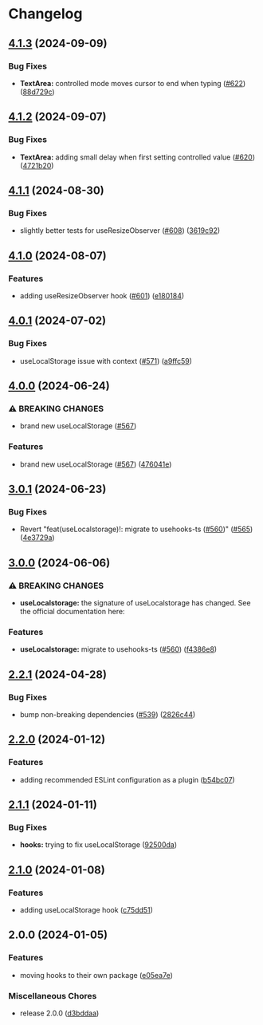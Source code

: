 # Changelog

## [4.1.3](https://github.com/versini-org/ui-components/compare/ui-hooks-v4.1.2...ui-hooks-v4.1.3) (2024-09-09)


### Bug Fixes

* **TextArea:** controlled mode moves cursor to end when typing ([#622](https://github.com/versini-org/ui-components/issues/622)) ([88d729c](https://github.com/versini-org/ui-components/commit/88d729c117e8ebf1e8a4df2a0d1f2a92d918c9e7))

## [4.1.2](https://github.com/versini-org/ui-components/compare/ui-hooks-v4.1.1...ui-hooks-v4.1.2) (2024-09-07)


### Bug Fixes

* **TextArea:** adding small delay when first setting controlled value ([#620](https://github.com/versini-org/ui-components/issues/620)) ([4721b20](https://github.com/versini-org/ui-components/commit/4721b20bb3435343ccd5337dc32eeec50060bd2f))

## [4.1.1](https://github.com/aversini/ui-components/compare/ui-hooks-v4.1.0...ui-hooks-v4.1.1) (2024-08-30)


### Bug Fixes

* slightly better tests for useResizeObserver ([#608](https://github.com/aversini/ui-components/issues/608)) ([3619c92](https://github.com/aversini/ui-components/commit/3619c9222cb435b4011272fb341a73f55e600561))

## [4.1.0](https://github.com/aversini/ui-components/compare/ui-hooks-v4.0.1...ui-hooks-v4.1.0) (2024-08-07)


### Features

* adding useResizeObserver hook ([#601](https://github.com/aversini/ui-components/issues/601)) ([e180184](https://github.com/aversini/ui-components/commit/e180184ee7a88dfdef0e1851de8f3972d4f5c59c))

## [4.0.1](https://github.com/aversini/ui-components/compare/ui-hooks-v4.0.0...ui-hooks-v4.0.1) (2024-07-02)


### Bug Fixes

* useLocalStorage issue with context ([#571](https://github.com/aversini/ui-components/issues/571)) ([a9ffc59](https://github.com/aversini/ui-components/commit/a9ffc592e08e1bf6fc9f07118a93c62d55fd1d33))

## [4.0.0](https://github.com/aversini/ui-components/compare/ui-hooks-v3.0.1...ui-hooks-v4.0.0) (2024-06-24)


### ⚠ BREAKING CHANGES

* brand new useLocalStorage ([#567](https://github.com/aversini/ui-components/issues/567))

### Features

* brand new useLocalStorage ([#567](https://github.com/aversini/ui-components/issues/567)) ([476041e](https://github.com/aversini/ui-components/commit/476041e45bb1324563ac08e136097477d3a434bd))

## [3.0.1](https://github.com/aversini/ui-components/compare/ui-hooks-v3.0.0...ui-hooks-v3.0.1) (2024-06-23)


### Bug Fixes

* Revert "feat(useLocalstorage)!: migrate to usehooks-ts ([#560](https://github.com/aversini/ui-components/issues/560))" ([#565](https://github.com/aversini/ui-components/issues/565)) ([4e3729a](https://github.com/aversini/ui-components/commit/4e3729a504c836350bd31c4f0c580386bf73ed44))

## [3.0.0](https://github.com/aversini/ui-components/compare/ui-hooks-v2.2.1...ui-hooks-v3.0.0) (2024-06-06)


### ⚠ BREAKING CHANGES

* **useLocalstorage:** the signature of useLocalstorage has changed. See the official documentation here:

### Features

* **useLocalstorage:** migrate to usehooks-ts ([#560](https://github.com/aversini/ui-components/issues/560)) ([f4386e8](https://github.com/aversini/ui-components/commit/f4386e84448064459b8a9876e72a8bb7f6a02d10))

## [2.2.1](https://github.com/aversini/ui-components/compare/ui-hooks-v2.2.0...ui-hooks-v2.2.1) (2024-04-28)


### Bug Fixes

* bump non-breaking dependencies ([#539](https://github.com/aversini/ui-components/issues/539)) ([2826c44](https://github.com/aversini/ui-components/commit/2826c44c5a55bf45b97072a1865964c30d05a302))

## [2.2.0](https://github.com/aversini/ui-components/compare/ui-hooks-v2.1.1...ui-hooks-v2.2.0) (2024-01-12)


### Features

* adding recommended ESLint configuration as a plugin ([b54bc07](https://github.com/aversini/ui-components/commit/b54bc071c2add09aefada2a807dc4cc148d58539))

## [2.1.1](https://github.com/aversini/ui-components/compare/ui-hooks-v2.1.0...ui-hooks-v2.1.1) (2024-01-11)


### Bug Fixes

* **hooks:** trying to fix useLocalStorage ([92500da](https://github.com/aversini/ui-components/commit/92500da5f8b00d43fd99a4f6c5cac6bc449fbeeb))

## [2.1.0](https://github.com/aversini/ui-components/compare/ui-hooks-v2.0.0...ui-hooks-v2.1.0) (2024-01-08)


### Features

* adding useLocalStorage hook ([c75dd51](https://github.com/aversini/ui-components/commit/c75dd5194e5bb7f0743b5d21b68ff38dc6b3e94e))

## 2.0.0 (2024-01-05)


### Features

* moving hooks to their own package ([e05ea7e](https://github.com/aversini/ui-components/commit/e05ea7e4b56c27910666ecaac9d475f0f771bb62))


### Miscellaneous Chores

* release 2.0.0 ([d3bddaa](https://github.com/aversini/ui-components/commit/d3bddaa527928c60971d0b6d4b95ea5f61e9314e))
